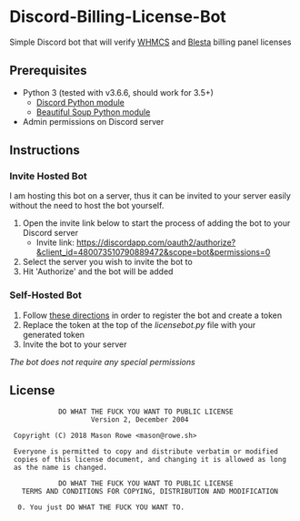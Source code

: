 # Discord-Billing-License-Bot
Simple Discord bot that will verify [WHMCS](https://www.whmcs.com/members/verifydomain.php) and [Blesta](https://account.blesta.com/client/plugin/license_verify/) billing panel licenses

## Prerequisites

* Python 3 (tested with v3.6.6, should work for 3.5+)
  * [Discord Python module](https://pypi.org/project/discord.py/)
  * [Beautiful Soup Python module](https://pypi.org/project/beautifulsoup4/)
* Admin permissions on Discord server

## Instructions

### Invite Hosted Bot

I am hosting this bot on a server, thus it can be invited to your server easily without the need to host the bot yourself.

1. Open the invite link below to start the process of adding the bot to your Discord server
    * Invite link: https://discordapp.com/oauth2/authorize?&client_id=480073510790889472&scope=bot&permissions=0
2. Select the server you wish to invite the bot to
3. Hit 'Authorize' and the bot will be added

### Self-Hosted Bot

1. Follow [these directions](https://discordpy.readthedocs.io/en/rewrite/discord.html) in order to register the bot and create a token
2. Replace the token at the top of the _licensebot.py_ file with your generated token
3. Invite the bot to your server

_The bot does not require any special permissions_

## License
```
            DO WHAT THE FUCK YOU WANT TO PUBLIC LICENSE
                    Version 2, December 2004

 Copyright (C) 2018 Mason Rowe <mason@rowe.sh>

 Everyone is permitted to copy and distribute verbatim or modified
 copies of this license document, and changing it is allowed as long
 as the name is changed.

            DO WHAT THE FUCK YOU WANT TO PUBLIC LICENSE
   TERMS AND CONDITIONS FOR COPYING, DISTRIBUTION AND MODIFICATION

  0. You just DO WHAT THE FUCK YOU WANT TO.
```
